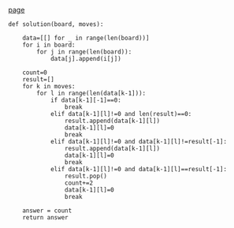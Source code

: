 [page](https://programmers.co.kr/learn/courses/30/lessons/64061)

    def solution(board, moves):

        data=[[] for _ in range(len(board))]
        for i in board:
            for j in range(len(board)):
                data[j].append(i[j])

        count=0
        result=[]
        for k in moves:
            for l in range(len(data[k-1])):
                if data[k-1][-1]==0:
                    break
                elif data[k-1][l]!=0 and len(result)==0:
                    result.append(data[k-1][l])
                    data[k-1][l]=0
                    break
                elif data[k-1][l]!=0 and data[k-1][l]!=result[-1]:
                    result.append(data[k-1][l])
                    data[k-1][l]=0
                    break
                elif data[k-1][l]!=0 and data[k-1][l]==result[-1]:
                    result.pop()
                    count+=2
                    data[k-1][l]=0
                    break

        answer = count
        return answer
